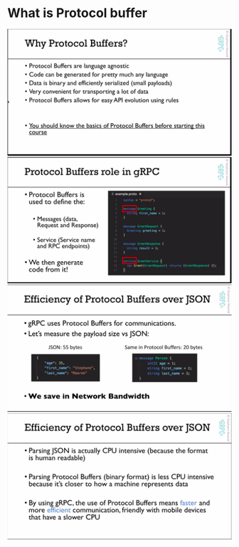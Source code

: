 # What is Protocol buffer
![](./img/whatsPB/01.png)
![](./img/whatsPB/02.png)
![](./img/whatsPB/03.png)
![](./img/whatsPB/04.png)
